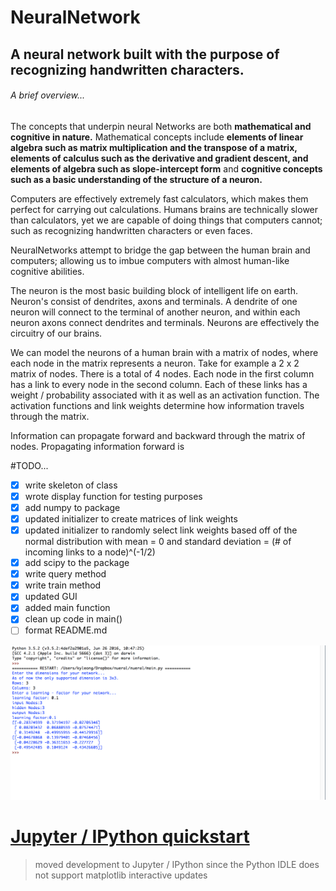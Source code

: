 # NeuralNetwork
## A neural network built with the purpose of recognizing handwritten characters.
###### A brief overview...
The concepts that underpin neural Networks are both **mathematical and cognitive in nature.** Mathematical concepts include **elements of linear algebra such as matrix multiplication and the transpose of a matrix, elements of calculus such as the derivative and gradient descent, and elements of algebra such as slope-intercept form** and **cognitive concepts such as a basic understanding of the structure of a neuron.**

Computers are effectively extremely fast calculators, which makes them perfect for carrying out calculations.
Humans brains are technically slower than calculators, yet we are capable of doing things that computers cannot; such as recognizing handwritten characters or even faces.

NeuralNetworks attempt to bridge the gap between the human brain and computers; allowing us to imbue computers with almost human-like cognitive abilities.

The neuron is the most basic building block of intelligent life on earth. Neuron's consist of dendrites, axons and terminals. A dendrite of one neuron will connect to the terminal of another neuron, and within each neuron axons connect dendrites and terminals. Neurons are effectively the circuitry of our brains.

We can model the neurons of a human brain with a matrix of nodes, where each node in the matrix represents a neuron. Take for example a 2 x 2 matrix of nodes. There is a total of 4 nodes. Each node in the first column has a link to every node in the second column. Each of these links has a weight / probability associated with it as well as an activation function. The activation functions and link weights determine how information travels through the matrix.

Information can propagate forward and backward through the matrix of nodes. Propagating information forward is

#TODO...
- [x] write skeleton of class
- [x] wrote display function for testing purposes
- [x] add numpy to package
- [x] updated initializer to create matrices of link weights
- [x] updated initializer to randomly select link weights based off of the normal distribution with mean = 0 and standard deviation = (# of incoming links to a node)^(-1/2)
- [x] add scipy to the package
- [x] write query method
- [x] write train method
- [x] updated GUI
- [x] added main function
- [x] clean up code in main()
- [ ] format README.md

![Alt text](/screenshots/usage.png?raw=true "Usage")

# [Jupyter / IPython quickstart](http://jupyter-notebook-beginner-guide.readthedocs.io/en/latest/install.html)
> moved development to Jupyter / IPython since the Python IDLE does not support matplotlib interactive updates
